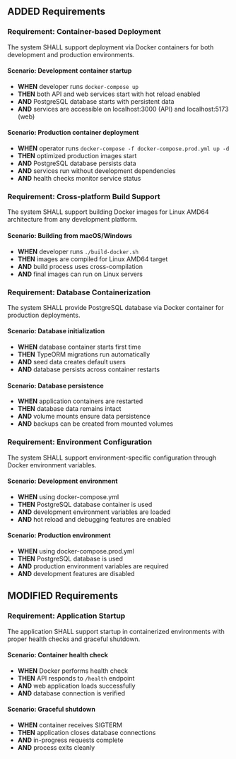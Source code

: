 ## ADDED Requirements

### Requirement: Container-based Deployment
The system SHALL support deployment via Docker containers for both development and production environments.

#### Scenario: Development container startup
- **WHEN** developer runs `docker-compose up`
- **THEN** both API and web services start with hot reload enabled
- **AND** PostgreSQL database starts with persistent data
- **AND** services are accessible on localhost:3000 (API) and localhost:5173 (web)

#### Scenario: Production container deployment
- **WHEN** operator runs `docker-compose -f docker-compose.prod.yml up -d`
- **THEN** optimized production images start
- **AND** PostgreSQL database persists data
- **AND** services run without development dependencies
- **AND** health checks monitor service status

### Requirement: Cross-platform Build Support
The system SHALL support building Docker images for Linux AMD64 architecture from any development platform.

#### Scenario: Building from macOS/Windows
- **WHEN** developer runs `./build-docker.sh`
- **THEN** images are compiled for Linux AMD64 target
- **AND** build process uses cross-compilation
- **AND** final images can run on Linux servers

### Requirement: Database Containerization
The system SHALL provide PostgreSQL database via Docker container for production deployments.

#### Scenario: Database initialization
- **WHEN** database container starts first time
- **THEN** TypeORM migrations run automatically
- **AND** seed data creates default users
- **AND** database persists across container restarts

#### Scenario: Database persistence
- **WHEN** application containers are restarted
- **THEN** database data remains intact
- **AND** volume mounts ensure data persistence
- **AND** backups can be created from mounted volumes

### Requirement: Environment Configuration
The system SHALL support environment-specific configuration through Docker environment variables.

#### Scenario: Development environment
- **WHEN** using docker-compose.yml
- **THEN** PostgreSQL database container is used
- **AND** development environment variables are loaded
- **AND** hot reload and debugging features are enabled

#### Scenario: Production environment
- **WHEN** using docker-compose.prod.yml
- **THEN** PostgreSQL database is used
- **AND** production environment variables are required
- **AND** development features are disabled

## MODIFIED Requirements

### Requirement: Application Startup
The application SHALL support startup in containerized environments with proper health checks and graceful shutdown.

#### Scenario: Container health check
- **WHEN** Docker performs health check
- **THEN** API responds to `/health` endpoint
- **AND** web application loads successfully
- **AND** database connection is verified

#### Scenario: Graceful shutdown
- **WHEN** container receives SIGTERM
- **THEN** application closes database connections
- **AND** in-progress requests complete
- **AND** process exits cleanly
